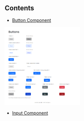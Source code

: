<!-- Please update value in the {}  -->

## Contents
   
   - <a href="./button_component">Button Component</a>
   <img src="./images/screenshot_button.png" alt="screenshot" height="250" border="solid">
   
   - <a href="./input_component">Input Component</a>
 
